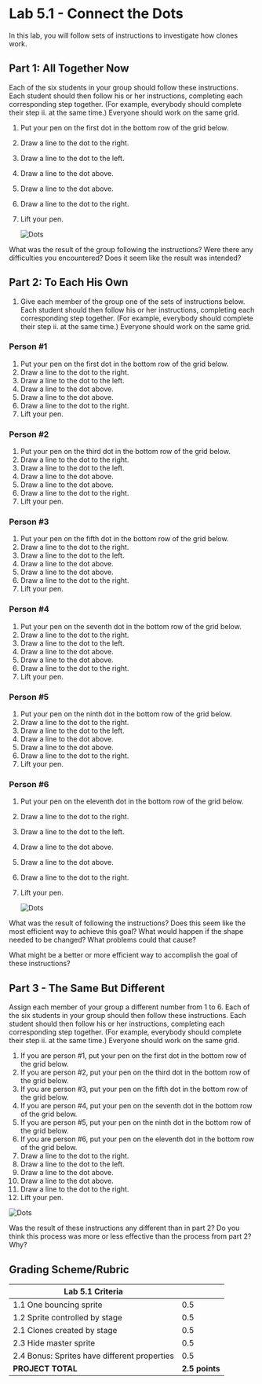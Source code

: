 # Lab 5.1 - Connect the Dots

In this lab, you will follow sets of instructions to investigate how clones work.

## Part 1: All Together Now

Each of the six students in your group should follow these instructions.  Each student should then follow his or her instructions, completing each corresponding step together.  (For example, everybody should complete their step ii. at the same time.) Everyone should work on the same grid.

1. Put your pen on the first dot in the bottom row of the grid below.
2. Draw a line to the dot to the right.
3. Draw a line to the dot to the left.
4. Draw a line to the dot above.
5. Draw a line to the dot above.
6. Draw a line to the dot to the right.
7. Lift your pen.

   ![Dots](dots.PNG)

What was the result of the group following the instructions?  Were there any difficulties you encountered?  Does it seem like the result was intended?

## Part 2: To Each His Own

1. Give each member of the group one of the sets of instructions below.  Each student should then follow his or her instructions, completing each corresponding step together.  (For example, everybody should complete their step ii. at the same time.)  Everyone should work on the same grid.

### Person #1

1. Put your pen on the first dot in the bottom row of the grid below.
2. Draw a line to the dot to the right.
3. Draw a line to the dot to the left.
4. Draw a line to the dot above.
5. Draw a line to the dot above.
6. Draw a line to the dot to the right.
7. Lift your pen.

### Person #2

1. Put your pen on the third dot in the bottom row of the grid below.
2. Draw a line to the dot to the right.
3. Draw a line to the dot to the left.
4. Draw a line to the dot above.
5. Draw a line to the dot above.
6. Draw a line to the dot to the right.
7. Lift your pen.

### Person #3

1. Put your pen on the fifth dot in the bottom row of the grid below.
2. Draw a line to the dot to the right.
3. Draw a line to the dot to the left.
4. Draw a line to the dot above.
5. Draw a line to the dot above.
6. Draw a line to the dot to the right.
7. Lift your pen.

### Person #4

1. Put your pen on the seventh dot in the bottom row of the grid below.
2. Draw a line to the dot to the right.
3. Draw a line to the dot to the left.
4. Draw a line to the dot above.
5. Draw a line to the dot above.
6. Draw a line to the dot to the right.
7. Lift your pen.

### Person #5

1. Put your pen on the ninth dot in the bottom row of the grid below.
2. Draw a line to the dot to the right.
3. Draw a line to the dot to the left.
4. Draw a line to the dot above.
5. Draw a line to the dot above.
6. Draw a line to the dot to the right.
7. Lift your pen.

### Person #6

1. Put your pen on the eleventh dot in the bottom row of the grid below.
2. Draw a line to the dot to the right.
3. Draw a line to the dot to the left.
4. Draw a line to the dot above.
5. Draw a line to the dot above.
6. Draw a line to the dot to the right.
7. Lift your pen.

    ![Dots](dots.PNG)

What was the result of following the instructions?  Does this seem like the most efficient way to achieve this goal?  What would happen if the shape needed to be changed?  What problems could that cause?

What might be a better or more efficient way to accomplish the goal of these instructions?

## Part 3 - The Same But Different

Assign each member of your group a different number from 1 to 6.  Each of the six students in your group should then follow these instructions.  Each student should then follow his or her instructions, completing each corresponding step together.  (For example, everybody should complete their step ii. at the same time.) Everyone should work on the same grid.

1. If you are person #1, put your pen on the first dot in the bottom row of the grid below.
2. If you are person #2, put your pen on the third dot in the bottom row of the grid below.
3. If you are person #3, put your pen on the fifth dot in the bottom row of the grid below.
4. If you are person #4, put your pen on the seventh dot in the bottom row of the grid below.
5. If you are person #5, put your pen on the ninth dot in the bottom row of the grid below.
6. If you are person #6, put your pen on the eleventh dot in the bottom row of the grid below.
7. Draw a line to the dot to the right.
8. Draw a line to the dot to the left.
9. Draw a line to the dot above.
10. Draw a line to the dot above.
11. Draw a line to the dot to the right.
12. Lift your pen.

  ![Dots](dots.PNG)

Was the result of these instructions any different than in part 2?  Do you think this process was more or less effective than the process from part 2?  Why?

## Grading Scheme/Rubric

| **Lab 5.1 Criteria**                               |                |
| -------------------------------------------------- | -------------- |
| 1.1 One bouncing sprite                            | 0.5      |
| 1.2 Sprite controlled by stage                     | 0.5      |
| 2.1 Clones created by stage                        | 0.5      |
| 2.3 Hide master sprite                             | 0.5      |
| 2.4 Bonus: Sprites have different properties       | 0.5      |
| **PROJECT TOTAL**                                  | **2.5 points** |
